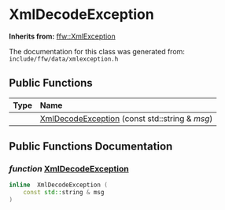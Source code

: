 XmlDecodeException
===================================


**Inherits from:** [ffw::XmlException](ffw_XmlException.html)

The documentation for this class was generated from: `include/ffw/data/xmlexception.h`



## Public Functions

| Type | Name |
| -------: | :------- |
|   | [XmlDecodeException](#71f1a16e) (const std::string & _msg_)  |


## Public Functions Documentation

### _function_ <a id="71f1a16e" href="#71f1a16e">XmlDecodeException</a>

```cpp
inline  XmlDecodeException (
    const std::string & msg
) 
```





